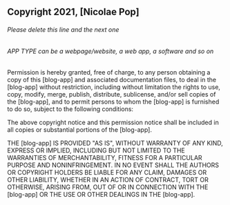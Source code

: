 ## Copyright 2021, [Nicolae Pop]

###### Please delete this line and the next one
###### APP TYPE can be a webpage/website, a web app, a software and so on

Permission is hereby granted, free of charge, to any person obtaining a copy of this [blog-app] and associated documentation files, to deal in the [blog-app] without restriction, including without limitation the rights to use, copy, modify, merge, publish, distribute, sublicense, and/or sell copies of the [blog-app], and to permit persons to whom the [blog-app] is furnished to do so, subject to the following conditions:

The above copyright notice and this permission notice shall be included in all copies or substantial portions of the [blog-app].

THE [blog-app] IS PROVIDED "AS IS", WITHOUT WARRANTY OF ANY KIND, EXPRESS OR IMPLIED, INCLUDING BUT NOT LIMITED TO THE WARRANTIES OF MERCHANTABILITY, FITNESS FOR A PARTICULAR PURPOSE AND NONINFRINGEMENT. IN NO EVENT SHALL THE AUTHORS OR COPYRIGHT HOLDERS BE LIABLE FOR ANY CLAIM, DAMAGES OR OTHER LIABILITY, WHETHER IN AN ACTION OF CONTRACT, TORT OR OTHERWISE, ARISING FROM, OUT OF OR IN CONNECTION WITH THE [blog-app] OR THE USE OR OTHER DEALINGS IN THE [blog-app].
